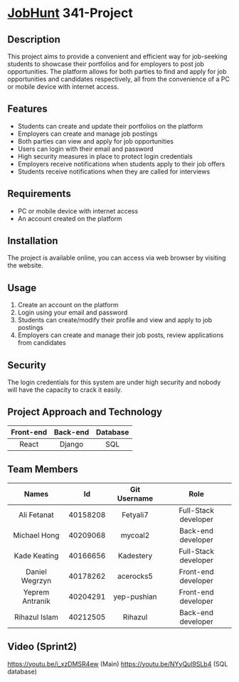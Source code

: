 # [JobHunt](#) 341-Project
## Description
This project aims to provide a convenient and efficient way for job-seeking students to showcase their portfolios and for employers to post job opportunities. The platform allows for both parties to find and apply for job opportunities and candidates respectively, all from the convenience of a PC or mobile device with internet access.

## Features
- Students can create and update their portfolios on the platform
- Employers can create and manage job postings
- Both parties can view and apply for job opportunities
- Users can login with their email and password
- High security measures in place to protect login credentials
- Employers receive notifications when students apply to their job offers
- Students receive notifications when they are called for interviews

## Requirements
- PC or mobile device with internet access
- An account created on the platform

## Installation
The project is available online, you can access via web browser by visiting the website.

## Usage
1. Create an account on the platform
2. Login using your email and password
3. Students can create/modify their profile and view and apply to job postings
4. Employers can create and manage their job posts, review applications from candidates

## Security
The login credentials for this system are under high security and nobody will have the capacity to crack it easily.

## Project Approach and Technology
| Front-end | Back-end | Database |
| :-: | :-: | :-: |
|React|Django|SQL|

## Team Members
| Names | Id | Git Username | Role |
| :-: | :-: | :-: | :-: |
|Ali Fetanat|40158208|Fetyali7|Full-Stack developer|
|Michael Hong|40209068|mycoal2|Back-end developer|
|Kade Keating|40166656|Kadestery|Full-Stack developer|
|Daniel Wegrzyn|40178262|acerocks5|Front-end developer|
|Yeprem Antranik|40204291|yep-pushian|Front-end developer|
|Rihazul Islam|40212505|Rihazul|Back-end developer|

## Video (Sprint2)
https://youtu.be/i_xzDMSR4ew (Main)
https://youtu.be/NYyQul9SLb4 (SQL database)

